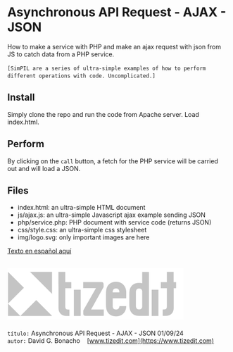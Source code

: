 
# Asynchronous API Request - AJAX - JSON
How to make a service with PHP and make an ajax request with json from JS to catch data from a PHP service.

`[SimPIL are a series of ultra-simple examples of how to perform different operations with code. Uncomplicated.]`

## Install
Simply clone the repo and run the code from Apache server. Load index.html.

## Perform
By clicking on the `call` button, a fetch for the PHP service will be carried out and will load a JSON.

## Files

- index.html: an ultra-simple HTML document
- js/ajax.js: an ultra-simple Javascript ajax example sending JSON
- php/service.php: PHP document with service code (returns JSON)
- css/style.css: an ultra-simple css stylesheet
- img/logo.svg: only important images are here

[Texto en español aquí](README_ES.MD)

![](img/logo.svg)
---
`título:` Asynchronous API Request - AJAX - JSON  01/09/24\
`autor:` David G. Bonacho &nbsp;&nbsp;  [www.tizedit.com](https://www.tizedit.com)


